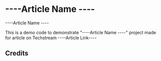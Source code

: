 ----Article Name ----
================

----Article Name ---- 

This is a demo code to demonstrate "----Article Name ----" project made for article on Techstream ----Article Link----

Credits
-------

